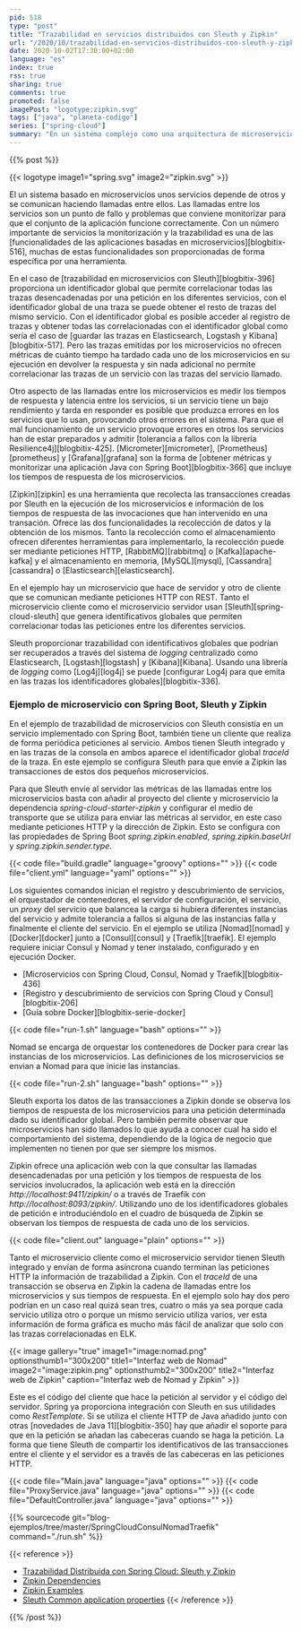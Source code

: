 ```yaml
---
pid: 518
type: "post"
title: "Trazabilidad en servicios distribuidos con Sleuth y Zipkin"
url: "/2020/10/trazabilidad-en-servicios-distribuidos-con-sleuth-y-zipkin/"
date: 2020-10-02T17:30:00+02:00
language: "es"
index: true
rss: true
sharing: true
comments: true
promoted: false
imagePost: "logotype:zipkin.svg"
tags: ["java", "planeta-codigo"]
series: ["spring-cloud"]
summary: "En un sistema complejo como una arquitectura de microservicios medir los tiempos de respuesta de cada uno de ellos ayuda a identificar si alguno se está comportando de forma anómala. Sleuth permite asignar un identificador global que es compartido por todos los microservicios invocados en la misma transacción, permite exportar los tiempos de respuesta a Zipkin que ofrece un panel web en el que identificar que llamadas se han hecho entre microservicios y cuales han sido sus tiempos de respuesta."
---
```


{{% post %}}

{{< logotype image1="spring.svg" image2="zipkin.svg" >}}

El un sistema basado en microservicios unos servicios depende de otros y se comunican haciendo llamadas entre ellos. Las llamadas entre los servicios son un punto de fallo y problemas que conviene monitorizar para que el conjunto de la aplicación funcione correctamente. Con un número importante de servicios la monitorización y la trazabilidad es una de las [funcionalidades de las aplicaciones basadas en microservicios][blogbitix-516], muchas de estas funcionalidades son proporcionadas de forma específica por una herramienta.

En el caso de [trazabilidad en microservicios con Sleuth][blogbitix-396] proporciona un identificador global que permite correlacionar todas las trazas desencadenadas por una petición en los diferentes servicios, con el identificador global de una traza se puede obtener el resto de trazas del mismo servicio. Con el identificador global es posible acceder al registro de trazas y obtener todas las correlacionadas con el identificador global como sería el caso de [guardar las trazas en Elasticsearch, Logstash y Kibana][blogbitix-517]. Pero las trazas emitidas por los microservicios no ofrecen métricas de cuánto tiempo ha tardado cada uno de los microservicios en su ejecución en devolver la respuesta y sin nada adicional no permite correlacionar las trazas de un servicio con las trazas del servicio llamado.

Otro aspecto de las llamadas entre los microservicios es medir los tiempos de respuesta y latencia entre los servicios, si un servicio tiene un bajo rendimiento y tarda en responder es posible que produzca errores en los servicios que lo usan, provocando otros errores en el sistema. Para que el mal funcionamiento de un servicio provoque errores en otros los servicios han de estar preparados y admitir [tolerancia a fallos con la librería Resilience4j][blogbitix-425]. [Micrometer][micrometer], [Prometheus][prometheus] y [Grafana][grafana] son la forma de [obtener métricas y monitorizar una aplicación Java con Spring Boot][blogbitix-366] que incluye los tiempos de respuesta de los microservicios.

[Zipkin][zipkin] es una herramienta que recolecta las transacciones creadas por Sleuth en la ejecución de los microservicios e información de los tiempos de respuesta de las invocaciones que han intervenido en una transación. Ofrece las dos funcionalidades la recolección de datos y la obtención de los mismos. Tanto la recolección como el almacenamiento ofrecen diferentes herramientas para implementarlo, la recolección puede ser mediante peticiones HTTP, [RabbitMQ][rabbitmq] o [Kafka][apache-kafka] y el almacenamiento en memoria, [MySQL][mysql], [Cassandra][cassandra] o [Elasticsearch][elasticsearch].

En el ejemplo hay un microservicio que hace de servidor y otro de cliente que se comunican mediante peticiones HTTP con REST. Tanto el microservicio cliente como el microservicio servidor usan [Sleuth][spring-cloud-sleuth] que genera identificativos globales que permiten correlacionar todas las peticiones entre los diferentes servicios.

Sleuth proporcionar trazabilidad con identificativos globales que podrían ser recuperados a través del sistema de _logging_ centralizado como Elasticsearch, [Logstash][logstash] y [Kibana][Kibana]. Usando una librería de _logging_ como [Log4j][log4j] se puede [configurar Log4j para que emita en las trazas los identificadores globales][blogbitix-336].

### Ejemplo de microservicio con Spring Boot, Sleuth y Zipkin

En el ejemplo de trazabilidad de microservicios con Sleuth consistía en un servicio implementado con Spring Boot, también tiene un cliente que realiza de forma periódica peticiones al servicio. Ambos tienen Sleuth integrado y en las trazas de la consola en ambos aparece el identificador global _traceId_ de la traza. En este ejemplo se configura Sleuth para que envíe a Zipkin las transacciones de estos dos pequeños microservicios.

Para que Sleuth envíe al servidor las métricas de las llamadas entre los microservicios basta con añadir al proyecto del cliente y microservicio la dependencia _spring-cloud-starter-zipkin_ y configurar el medio de transporte que se utiliza para enviar las métricas al servidor, en este caso mediante peticiones HTTP y la dirección de Zipkin. Esto se configura con las propiedades de Spring Boot _spring.zipkin.enabled_, _spring.zipkin.baseUrl_ y _spring.zipkin.sender.type_.

{{< code file="build.gradle" language="groovy" options="" >}}
{{< code file="client.yml" language="yaml" options="" >}}

Los siguientes comandos inician el registro y descubrimiento de servicios, el orquestador de contenedores, el servidor de configuración, el servicio, un _proxy_ del servicio que balancea la carga si hubiera diferentes instancias del servicio y admite tolerancia a fallos si alguna de las instancias falla y finalmente el cliente del servicio. En el ejemplo se utiliza [Nomad][nomad] y [Docker][docker] junto a [Consul][consul] y [Traefik][traefik]. El ejemplo requiere iniciar Consul y Nomad y tener instalado, configurado y en ejecución Docker.

* [Microservicios con Spring Cloud, Consul, Nomad y Traefik][blogbitix-436]
* [Registro y descubrimiento de servicios con Spring Cloud y Consul][blogbitix-206]
* [Guía sobre Docker][blogbitix-serie-docker]

{{< code file="run-1.sh" language="bash" options="" >}}

Nomad se encarga de orquestar los contenedores de Docker para crear las instancias de los microservicios. Las definiciones de los microservicios se envian a Nomad para que inicie las instancias.

{{< code file="run-2.sh" language="bash" options="" >}}

Sleuth exporta los datos de las transacciones a Zipkin donde se observa los tiempos de respuesta de los microservicios para una petición determinada dado su identificador global. Pero también permite observar que microservicios han sido llamados lo que ayuda a conocer cual ha sido el comportamiento del sistema, dependiendo de la lógica de negocio que implementen no tienen por que ser siempre los mismos.

Zipkin ofrece una aplicación web con la que consultar las llamadas desencadenadas por una petición y los tiempos de respuesta de los servicios involucrados, la aplicación web está en la dirección _http://localhost:9411/zipkin/_ o a través de Traefik con _http://localhost:8093/zipkin/_. Utilizando uno de los identificadores globales de petición e introduciéndolo en el cuadro de búsqueda de Zipkin se observan los tiempos de respuesta de cada uno de los servicios.

{{< code file="client.out" language="plain" options="" >}}

Tanto el microservicio cliente como el microservicio servidor tienen Sleuth integrado y envían de forma asíncrona cuando terminan las peticiones HTTP la información de trazabilidad a Zipkin. Con el _traceId_ de una transacción se observa en Zipkin la cadena de llamadas entre los microservicios y sus tiempos de respuesta. En el ejemplo solo hay dos pero podrían en un caso real quizá sean tres, cuatro o más ya sea porque cada servicio utiliza otro o porque un mismo servicio utiliza varios, ver esta información de forma gráfica es mucho más fácil de analizar que solo con las trazas correlacionadas en ELK.

{{< image
    gallery="true"
    image1="image:nomad.png" optionsthumb1="300x200" title1="Interfaz web de Nomad"
    image2="image:zipkin.png" optionsthumb2="300x200" title2="Interfaz web de Zipkin"
    caption="Interfaz web de Nomad y Zipkin" >}}

Este es el código del cliente que hace la petición al servidor y el código del servidor. Spring ya proporciona integración con Sleuth en sus utilidades como _RestTemplate_. Si se utiliza el cliente HTTP de Java añadido junto con otras [novedades de Java 11][blogbitix-350] hay que añadir el soporte para que en la petición se añadan las cabeceras cuando se haga la petición. La forma que tiene Sleuth de compartir los identificativos de las transacciones entre el cliente y el servidor es a través de las cabeceras en las peticiones HTTP.

{{< code file="Main.java" language="java" options="" >}}
{{< code file="ProxyService.java" language="java" options="" >}}
{{< code file="DefaultController.java" language="java" options="" >}}

{{% sourcecode git="blog-ejemplos/tree/master/SpringCloudConsulNomadTraefik" command="./run.sh" %}}

{{< reference >}}
* [Trazabilidad Distribuida con Spring Cloud: Sleuth y Zipkin](https://www.paradigmadigital.com/dev/trazabilidad-distribuida-spring-cloud-sleuth-zipkin/)
* [Zipkin Dependencies](https://github.com/openzipkin/zipkin-dependencies)
* [Zipkin Examples](https://github.com/openzipkin?utf8=%E2%9C%93&q=example)
* [Sleuth Common application properties](https://docs.spring.io/spring-cloud-sleuth/docs/2.2.5.RELEASE/reference/html/appendix.html)
{{< /reference >}}

{{% /post %}}
